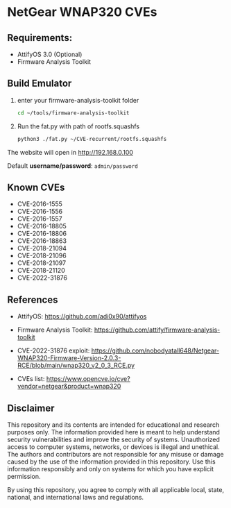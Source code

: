 # NetGear WNAP320 CVEs

## Requirements:

- AttifyOS 3.0 (Optional)
- Firmware Analysis Toolkit

## Build Emulator


1. enter your firmware-analysis-toolkit folder
    ``` bash
    cd ~/tools/firmware-analysis-toolkit
    ```

2. Run the fat.py with path of rootfs.squashfs
    ``` bash
    python3 ./fat.py ~/CVE-recurrent/rootfs.squashfs
    ```

The website will open in http://192.168.0.100

Default **username/password**: `admin/password`

## Known CVEs

- CVE-2016-1555
- CVE-2016-1556
- CVE-2016-1557
- CVE-2016-18805
- CVE-2016-18806
- CVE-2016-18863
- CVE-2018-21094
- CVE-2018-21096
- CVE-2018-21097
- CVE-2018-21120
- CVE-2022-31876

## References

- AttifyOS: https://github.com/adi0x90/attifyos

- Firmware Analysis Toolkit: https://github.com/attify/firmware-analysis-toolkit

- CVE-2022-31876 exploit: https://github.com/nobodyatall648/Netgear-WNAP320-Firmware-Version-2.0.3-RCE/blob/main/wnap320_v2_0_3_RCE.py

- CVEs list: https://www.opencve.io/cve?vendor=netgear&product=wnap320


## Disclaimer

This repository and its contents are intended for educational and research purposes only. The information provided here is meant to help understand security vulnerabilities and improve the security of systems. Unauthorized access to computer systems, networks, or devices is illegal and unethical. The authors and contributors are not responsible for any misuse or damage caused by the use of the information provided in this repository. Use this information responsibly and only on systems for which you have explicit permission.

By using this repository, you agree to comply with all applicable local, state, national, and international laws and regulations.
